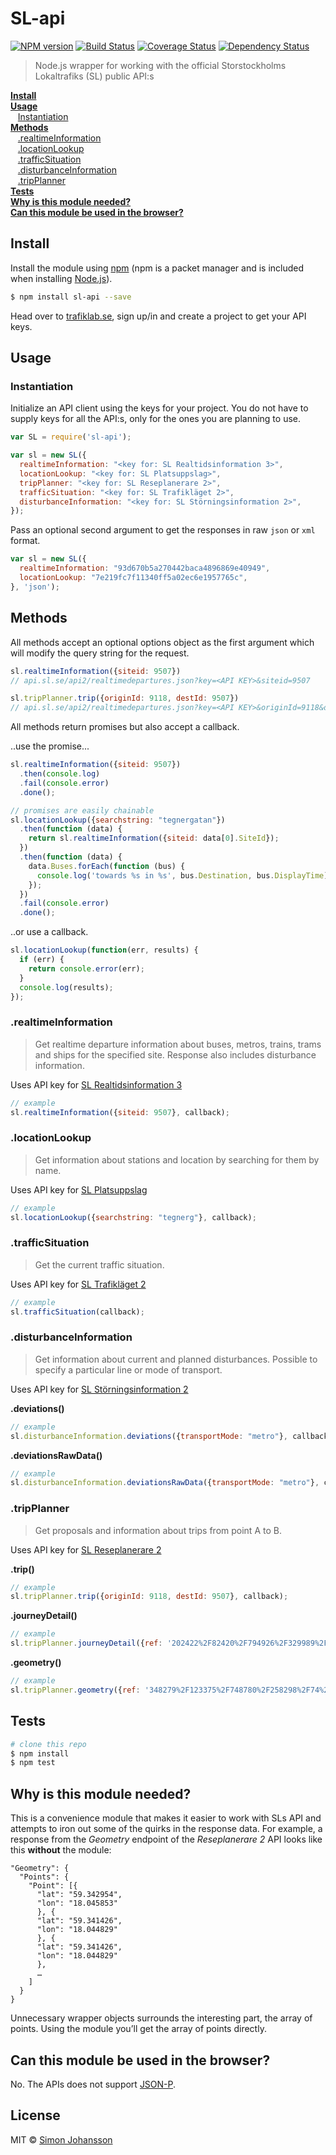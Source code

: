 # SL-api

[![NPM version][npm-image]][npm-url] [![Build Status][travis-image]][travis-url] [![Coverage Status][coveralls-image]][coveralls-url] [![Dependency Status][daviddm-image]][daviddm-url]

> Node.js wrapper for working with the official Storstockholms Lokaltrafiks (SL) public API:s

**[Install](#install)** <br>
**[Usage](#usage)** <br>
&nbsp;&nbsp; [Instantiation](#instantiation) <br>
**[Methods](#methods)** <br>
&nbsp;&nbsp; [.realtimeInformation](#realtimeinformation) <br>
&nbsp;&nbsp; [.locationLookup](#locationlookup) <br>
&nbsp;&nbsp; [.trafficSituation](#trafficsituation) <br>
&nbsp;&nbsp; [.disturbanceInformation](#disturbanceinformation) <br>
&nbsp;&nbsp; [.tripPlanner](#tripplanner) <br>
**[Tests](#tests)** <br>
**[Why is this module needed?](#why-is-this-module-needed)** <br>
**[Can this module be used in the browser?](#can-this-module-be-used-in-the-browser)** <br>

## Install

Install the module using [npm](https://npmjs.org) (npm is a packet manager and is included when installing [Node.js](https://nodejs.org/)).

```sh
$ npm install sl-api --save
```

Head over to [trafiklab.se](https://www.trafiklab.se), sign up/in and create a project to get your API keys.

## Usage

### Instantiation

Initialize an API client using the keys for your project. You do not have to supply keys for all the API:s, only for the ones you are planning to use.

```js
var SL = require('sl-api');

var sl = new SL({
  realtimeInformation: "<key for: SL Realtidsinformation 3>",
  locationLookup: "<key for: SL Platsuppslag>",
  tripPlanner: "<key for: SL Reseplanerare 2>",
  trafficSituation: "<key for: SL Trafikläget 2>",
  disturbanceInformation: "<key for: SL Störningsinformation 2>",
});
```

Pass an optional second argument to get the responses in raw ``json`` or ``xml`` format.

```js
var sl = new SL({
  realtimeInformation: "93d670b5a270442baca4896869e40949",
  locationLookup: "7e219fc7f11340ff5a02ec6e1957765c",
}, 'json');
```

## Methods

All methods accept an optional options object as the first argument which will modify the query string for the request.

```js
sl.realtimeInformation({siteid: 9507})
// api.sl.se/api2/realtimedepartures.json?key=<API KEY>&siteid=9507

sl.tripPlanner.trip({originId: 9118, destId: 9507})
// api.sl.se/api2/realtimedepartures.json?key=<API KEY>&originId=9118&destId=9507
```

All methods return promises but also accept a callback.

..use the promise...

```js
sl.realtimeInformation({siteid: 9507})
  .then(console.log)
  .fail(console.error)
  .done();

// promises are easily chainable
sl.locationLookup({searchstring: "tegnergatan"})
  .then(function (data) {
    return sl.realtimeInformation({siteid: data[0].SiteId});
  })
  .then(function (data) {
    data.Buses.forEach(function (bus) {
      console.log('towards %s in %s', bus.Destination, bus.DisplayTime);
    });
  })
  .fail(console.error)
  .done();
```

..or use a callback.

```js
sl.locationLookup(function(err, results) {
  if (err) {
    return console.error(err);
  }
  console.log(results);
});
```

### .realtimeInformation

> Get realtime departure information about buses, metros, trains, trams and ships for the specified site. Response also includes disturbance information.

Uses API key for [SL Realtidsinformation 3](https://www.trafiklab.se/api/sl-realtidsinformation-3)

```js
// example
sl.realtimeInformation({siteid: 9507}, callback);
```

### .locationLookup

> Get information about stations and location by searching for them by name.

Uses API key for [SL Platsuppslag](https://www.trafiklab.se/api/sl-platsuppslag)

```js
// example
sl.locationLookup({searchstring: "tegnerg"}, callback);
```

### .trafficSituation

> Get the current traffic situation.

<!-- Med detta API kan du få information om den aktuella statusen för SLs trafikläge. Detta är information på en övergripande nivå om aktuell status för respektive trafikslag. -->

Uses API key for [SL Trafikläget 2](https://www.trafiklab.se/api/sl-trafiklaget-2)

```js
// example
sl.trafficSituation(callback);
```

### .disturbanceInformation

> Get information about current and planned disturbances. Possible to specify a particular line or mode of transport.

Uses API key for [SL Störningsinformation 2](https://www.trafiklab.se/api/sl-storningsinformation-2)

**.deviations()**
```js
// example
sl.disturbanceInformation.deviations({transportMode: "metro"}, callback);
```

**.deviationsRawData()**
```js
// example
sl.disturbanceInformation.deviationsRawData({transportMode: "metro"}, callback);
```


### .tripPlanner

> Get proposals and information about trips from point A to B.

Uses API key for [SL Reseplanerare 2](https://www.trafiklab.se/api/sl-reseplanerare-2)

**.trip()**
```js
// example
sl.tripPlanner.trip({originId: 9118, destId: 9507}, callback);
```
**.journeyDetail()**
```js
// example
sl.tripPlanner.journeyDetail({ref: '202422%2F82420%2F794926%2F329989%2F74%3Fdate%3D2014-10-27%26station_evaId%3D400112174%26station_type%3Ddep%26lang%3Dsv%26format%3Dxml%26'}, callback);
```
**.geometry()**
```js
// example
sl.tripPlanner.geometry({ref: '348279%2F123375%2F748780%2F258298%2F74%26startIdx%3D18%26endIdx%3D20%26lang%3Dsv%26format%3Dxml%26'}, callback);
```

## Tests

```sh
# clone this repo
$ npm install
$ npm test
```
## Why is this module needed?

This is a convenience module that makes it easier to work with SLs API and attempts to iron out some of the quirks in the response data. For example, a response from the *Geometry* endpoint of the *Reseplanerare 2* API looks like this **without** the module:

```
"Geometry": {
  "Points": {
    "Point": [{
      "lat": "59.342954",
      "lon": "18.045853"
      }, {
      "lat": "59.341426",
      "lon": "18.044829"
      }, {
      "lat": "59.341426",
      "lon": "18.044829"
      },
      …
    ]
  }
}
```
Unnecessary wrapper objects surrounds the interesting part, the array of points. Using the module you’ll get the array of points directly.

## Can this module be used in the browser?

No. The APIs does not support [JSON-P](https://kundo.se/org/trafiklabse/d/jsonp-cors/).

## License

MIT © [Simon Johansson](mailto:mail@simon-johansson.com)

[npm-image]: https://badge.fury.io/js/sl-api.svg
[npm-url]: https://npmjs.org/package/sl-api
[travis-image]: https://travis-ci.org/simon-johansson/SL-api.svg?branch=master
[travis-url]: https://travis-ci.org/simon-johansson/SL-api
[coveralls-image]: https://coveralls.io/repos/simon-johansson/SL-api/badge.svg?branch=master
[coveralls-url]: https://coveralls.io/r/simon-johansson/SL-api?branch=master
[daviddm-image]: https://david-dm.org/simon-johansson/SL-api.svg?theme=shields.io
[daviddm-url]: https://david-dm.org/simon-johansson/SL-api
